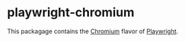 # playwright-chromium
This packagage contains the [Chromium](https://www.chromium.org/) flavor of [Playwright](http://github.com/microsoft/playwright).
